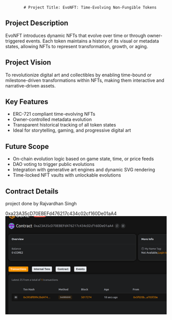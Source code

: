            # Project Title: EvoNFT: Time-Evolving Non-Fungible Tokens

## Project Description

EvoNFT introduces dynamic NFTs that evolve over time or through owner-triggered events. Each token maintains a history of its visual or metadata states, allowing NFTs to represent transformation, growth, or aging.

## Project Vision

To revolutionize digital art and collectibles by enabling time-bound or milestone-driven transformations within NFTs, making them interactive and narrative-driven assets.

## Key Features

- ERC-721 compliant time-evolving NFTs
- Owner-controlled metadata evolution
- Transparent historical tracking of all token states
- Ideal for storytelling, gaming, and progressive digital art

## Future Scope

- On-chain evolution logic based on game state, time, or price feeds
- DAO voting to trigger public evolutions
- Integration with generative art engines and dynamic SVG rendering
- Time-locked NFT vaults with unlockable evolutions

## Contract Details
project done by Rajvardhan Singh 

0xa23A35cD70EBEFd476217c434c02cf160De01aA4
![alt text](image.png)